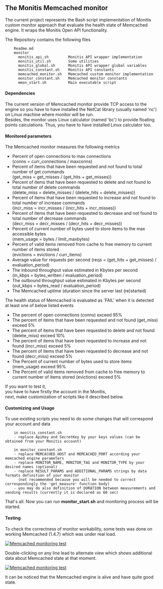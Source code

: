 ## The Monitis Memcached monitor

The current project represents the Bash script implementation of Monitis custom monitor approach that evaluate the health state of Memcached engine. 
It wraps the Monitis Open API functionality.

The Repository contains the following files

        Readme.md
        monitor
          monitis_api.sh         Monitis API wrapper implementation
          monitis_util.sh        Some utilities 
          monitis_global.sh      Monitis API wrapper global variables
          monitis_constant.sh    Monitis API constants
          memcached_monitor.sh   Memcached custom monitor implementation
          monitor_constant.sh    Memcached monitor constants
          mmon_start.sh          Main executable script

#### Dependencies
The current version of Memcached monitor provide TCP access to the engine so you have to have installed the NetCat library (usually named 'nc') on Linux  machine where monitor will be run.  
Besides, the monitor uses Linux calculator (named 'bc') to provide floating points calculations. Thus, you have to have installed Linux calculator too.  

#### Monitored parameters

The Memcached monitor measures the following metrics

  - Percent of open connections to max connections   
    (conns = curr_connections / maxconns)
  - Percent of items that have been requested and not found to total number of get commands  
    (get_miss = get_misses / (get_hits + get_misses))
  - Percent of items that have been requested to delete and not found to total number of delete commands  
    (delete_miss = delete_misses / (delete_hits + delete_misses))
  - Percent of items that have been requested to increase and not found to total number of increase commands  
    (incr_miss = incr_misses / (incr_hits + incr_misses))
  - Percent of items that have been requested to decrease and not found to total number of decrease commands  
    (decr_miss = decr_misses / (decr_hits + decr_misses))
  - Percent of current number of bytes used to store items to the max accessible bytes  
    (mem_usage = bytes / limit_maxbytes)
  - Percent of valid items removed from cache to free memory to current number of items stored  
    (evictions = evictions / curr_items)  
  - Average value for requests per second
    (reqs = (get_hits +  get_misses) / evaluation_period)  
  - The inbound throughput value estimated in Kbytes per second  
    (in_kbps = bytes_written / evaluation_period)  
  - The outbound throughput value estimated in Kbytes per second  
    (out_kbps = bytes_read / evaluation_period)  
  - The Memcached uptime (duration since the server last (re)started)  


The health status of Memcached is evaluated as 'FAIL' when it is detected at least one of below listed events  

  - The percent of open connections (conns) exceed 95%  
  - The percent of items that have been requested and not found (get_miss) exceed 5%  
  - The percent of items that have been requested to delete and not found (delete_miss) exceed 10%  
  - The percent of items that have been requested to increase and not found (incr_miss) exceed 5%  
  - The percent of items that have been requested to decrease and not found (decr_miss) exceed 5%  
  - The Percent of current number of bytes used to store items (mem_usage) exceed 95%  
  - The Percent of valid items removed from cache to free memory to current number of items stored (evictions) exceed 5%  

If you want to test it,  
you have to have firstly the account in the Monitis,   
next, make customization of scripts like it described below.

#### Customizing and Usage 
To use existing scripts you need to do some changes that will correspond your account and data

        in monitis_constant.sh 
        - replace ApiKey and SecretKey by your keys values (can be obtained from your Monitis account)
        
        in monitor_constant.sh 
        - replace MEMCACHED_HOST and MEMCACHED_PORT according your memcached engine parameters
        - replace MONITOR_NAME, MONITOR_TAG and MONITOR_TYPE by your desired names (optional)
        - replace RESULT_PARAMS and ADDITIONAL_PARAMS strings by data formats definition of your monitor  
          (not recommended because you will be needed to correct correspondingly the 'get_measure' function body)
        - you may do also definition of DURATION between measurements and sending results (currently it is declared as 60 sec)
        
That's all. Now you can run __monitor_start.sh__ and monitoring process will be started.

#### Testing 
To check the correctness of monitor workability, some tests was done on working Memcached (1.4.7) which was under real load.  

<a href="http://i.imgur.com/pdOw2"><img src="http://i.imgur.com/pdOw2.png" title="Memcached monitoring test" /></a>

Double-clicking on any line lead to alternate view which shows additional data about Memcached state at that moment.  

<a href="http://i.imgur.com/LazBD"><img src="http://i.imgur.com/LazBD.png" title="Memcached monitoring test" /></a>

It can be noticed that the Memcached engine is alive and have quite good state. 


